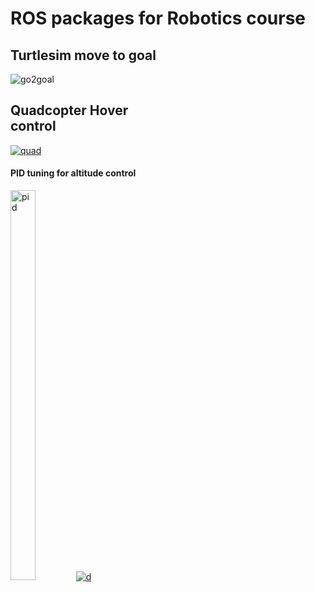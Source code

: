 # ROS packages for Robotics course

## Turtlesim move to goal
<div>
<img src="https://i.ibb.co/vHnMJGx/ezgif-5-fc04ead67a86.gif" " alt="go2goal" border="0" /></div>
<div>
<div style="width:50%">
  


## Quadcopter Hover control
<a href="https://ibb.co/T1V67FG"><img src="https://i.ibb.co/zFypB0g/quad.png" alt="quad" border="0" ></a></div>
<div style="width:50%">

#### PID tuning for altitude control
<a href="https://ibb.co/5BFhwY7"><img src="https://i.ibb.co/m685gvx/pid.png" alt="pid" border="0" width="40%"  height="40%"></a>
<a href="https://imgbb.com/"><img src="https://i.ibb.co/mJ1Cz4k/d.gif" alt="d" border="0"></a>

</div>
</div>
